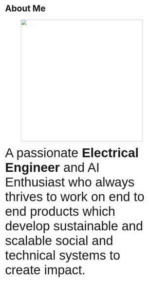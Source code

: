 # About Me

<p align="center">  <img width="400" height="400" src="https://prabhukiran.ignosian.com/static/media/pk.55d30fd9.png">  </p>

<span style="font-family:Sans-serif; font-size:42px;"> A passionate **Electrical Engineer** and AI Enthusiast who always thrives to work on end to end products which develop sustainable and scalable social and technical systems to create impact.</span>
